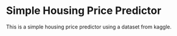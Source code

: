 # Simple Housing Price Predictor
 
This is a simple housing price predictor using a dataset from kaggle.

